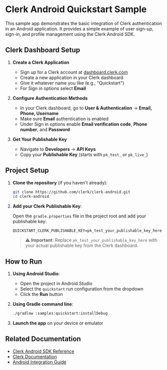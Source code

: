 # Clerk Android Quickstart Sample

This sample app demonstrates the basic integration of Clerk authentication in an Android application. It provides a simple example of user sign-up, sign-in, and profile management using the Clerk Android SDK.

## Clerk Dashboard Setup

1. **Create a Clerk Application**
   - Sign up for a Clerk account at [dashboard.clerk.com](https://dashboard.clerk.com/sign-up)
   - Create a new application in your Clerk dashboard
   - Give it whatever name you like (e.g., "Quickstart")
   - For Sign in options select **Email**

2. **Configure Authentication Methods**
   - In your Clerk dashboard, go to **User & Authentication** → **Email, Phone, Username**
   - Make sure **Email** authentication is enabled
   - Under Sign in options enable **Email verification code**, **Phone number**, and **Password**

3. **Get Your Publishable Key**
   - Navigate to **Developers** → **API Keys**
   - Copy your **Publishable Key** (starts with `pk_test_` or `pk_live_`)

## Project Setup

1. **Clone the repository** (if you haven't already):
   ```bash
   git clone https://github.com/clerk/clerk-android.git
   cd clerk-android
   ```

2. **Add your Clerk Publishable Key**:
   
   Open the `gradle.properties` file in the project root and add your publishable key:
   ```properties
   QUICKSTART_CLERK_PUBLISHABLE_KEY=pk_test_your_publishable_key_here
   ```
   
   > ⚠️ **Important**: Replace `pk_test_your_publishable_key_here` with your actual publishable key from the Clerk dashboard.


## How to Run

1. **Using Android Studio**:
   - Open the project in Android Studio
   - Select the `quickstart` run configuration from the dropdown
   - Click the **Run** button

2. **Using Gradle command line**:
   ```bash
   ./gradlew :samples:quickstart:installDebug
   ```

3. **Launch the app** on your device or emulator

## Related Documentation

- [Clerk Android SDK Reference](https://clerk-android.clerkstage.dev)
- [Clerk Documentation](https://clerk.com/docs)
- [Android Integration Guide](https://clerk.com/docs/quickstarts/android)
